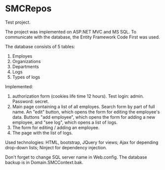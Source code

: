 # SMCRepos
Test project.

The project was implemented on ASP.NET MVC and MS SQL. To communicate with the database, the Entity Framework Code First was used. 

The database consists of 5 tables:
1. Employes
2. Organizations
3. Departments
4. Logs
5. Types of logs 

Implemented:
1. authorization form (cookies life time 12 hours). Test login: admin. Password: secret.
2. Main page containing a list of all employes. Search form by part of full name. An "edit" button, which opens the form for editing the employee's data. Buttons "add employee", which opens the form for adding a new employee, and "see log", which opens a list of logs.
3. The form for editing / adding an employee.
4. The page with the list of logs.

Used technologies:
HTML, bootstrap, JQuery for views;
Ajax for depending drop-down lists;
Ninject for dependency injection.

Don't forget to change SQL server name in Web.config.
The database backup is in Domain.SMCContext.bak.

